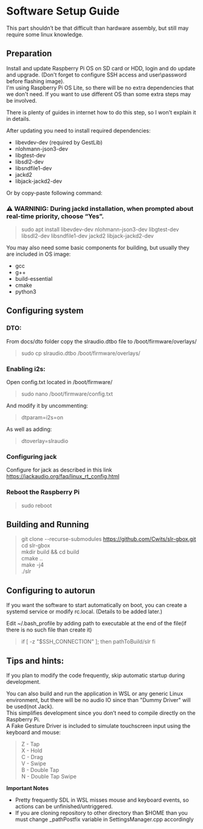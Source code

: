 # Software Setup Guide

This part shouldn’t be that difficult than hardware assembly, but still may require some linux knowledge.  

## Preparation
Install and update Raspberry Pi OS on SD card or HDD, login and do update and upgrade. (Don't forget to configure SSH access and user\password before flashing image).  
I'm using Raspberry Pi OS Lite, so there will be no extra dependencies that we don't need. If you want to use different OS than some extra steps may be involved.  

There is plenty of guides in internet how to do this step, so I won't explain it in details.  

After updating you need to install required dependencies:  
- libevdev-dev (required by GestLib)  
- nlohmann-json3-dev  
- libgtest-dev  
- libsdl2-dev  
- libsndfile1-dev  
- jackd2  
- libjack-jackd2-dev  

Or by copy-paste following command:  
### ⚠️ **WARNINIG**: During jackd installation, when prompted about real-time priority, choose “Yes”.  

> sudo apt install libevdev-dev nlohmann-json3-dev libgtest-dev libsdl2-dev libsndfile1-dev jackd2 libjack-jackd2-dev

You may also need some basic components for building, but usually they are included in OS image:

- gcc
- g++
- build-essential
- cmake
- python3

## Configuring system  
### DTO:  
From docs/dto folder copy the slraudio.dtbo file to /boot/firmware/overlays/  

> sudo cp slraudio.dtbo /boot/firmware/overlays/

### Enabling i2s:  
Open config.txt located in /boot/firmware/  

> sudo nano /boot/firmware/config.txt

And modify it by uncommenting:  

> dtparam=i2s=on

As well as adding:  

> dtoverlay=slraudio

### Configuring jack  
Configure for jack as described in this link  
https://jackaudio.org/faq/linux_rt_config.html  

### Reboot the Raspberry Pi  

> sudo reboot  

## Building and Running 

> git clone --recurse-submodules https://github.com/Cwits/slr-gbox.git  
> cd slr-gbox  
> mkdir build && cd build  
> cmake ..  
> make -j4  
> ./slr  

## Configuring to autorun  
If you want the software to start automatically on boot, you can create a systemd service or modify rc.local. (Details to be added later.)  

Edit ~/.bash_profile by adding path to executable at the end of the file(if there is no such file than create it)

>if [ -z "$SSH_CONNECTION" ]; then
>	pathToBuild/slr
>fi

## Tips and hints:  
If you plan to modify the code frequently, skip automatic startup during development.  

You can also build and run the application in WSL or any generic Linux environment, but there will be no audio IO since than "Dummy Driver" will be used(not Jack).  
This simplifies development since you don’t need to compile directly on the Raspberry Pi.  
A Fake Gesture Driver is included to simulate touchscreen input using the keyboard and mouse:

> Z - Tap  
> X - Hold  
> C - Drag  
> V - Swipe  
> B - Double Tap  
> N - Double Tap Swipe  

**Important Notes** 
- Pretty frequently SDL in WSL misses mouse and keyboard events, so actions can be unfinished/untriggered.
- If you are cloning repository to other directory than $HOME than you must change _pathPostfix variable in SettingsManager.cpp accordingly